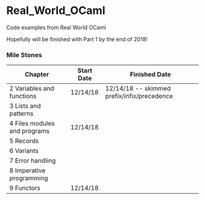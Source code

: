 # Real_World_OCaml
Code examples from Real World OCaml

Hopefully will be finished with Part 1 by the end of 2018!

### Mile Stones
|Chapter | Start Date | Finished Date|
|-----|------| ----|
| 2 Variables and functions | 12/14/18 | 12/14/18 -- skimmed prefix/infix/precedence|
| 3 Lists and patterns |  |  |
| 4 Files modules and programs | 12/14/18 | |
| 5 Records | | |
| 6 Variants | | |
| 7 Error handling | | |
| 8 Imperative programming | |  |
| 9 Functors | 12/14/18 | |